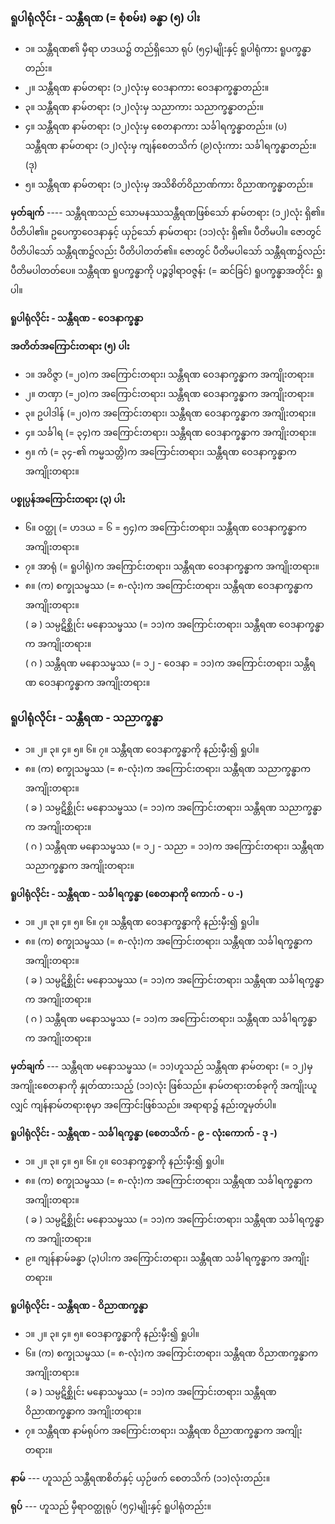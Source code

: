 ### ရူပါရုံလိုင်း - သန္တီရဏ (= စုံစမ်း) ခန္ဓာ (၅) ပါး

- ၁။ သန္တီရဏ၏ မှီရာ ဟဒယ၌ တည်ရှိသော ရုပ် (၅၄)မျိုးနှင့် ရူပါရုံကား ရူပက္ခန္ဓာတည်း။
- ၂။ သန္တီရဏ နာမ်တရား (၁၂)လုံးမှ ဝေဒနာကား ဝေဒနာက္ခန္ဓာတည်း။
- ၃။ သန္တီရဏ နာမ်တရား (၁၂)လုံးမှ သညာကား သညာက္ခန္ဓာတည်း။
- ၄။ သန္တီရဏ နာမ်တရား (၁၂)လုံးမှ စေတနာကား သင်္ခါရက္ခန္ဓာတည်း။ (ပ) <br>သန္တီရဏ နာမ်တရား (၁၂)လုံးမှ ကျန်စေတသိက် (၉)လုံးကား သင်္ခါရက္ခန္ဓာတည်း။ (ဒု)
- ၅။ သန္တီရဏ နာမ်တရား (၁၂)လုံးမှ အသိစိတ်ဝိညာဏ်ကား ဝိညာဏက္ခန္ဓာတည်း။

**မှတ်ချက်** ---- သန္တီရဏသည် သောမနဿသန္တီရဏဖြစ်သော် နာမ်တရား (၁၂)လုံး ရှိ၏။ ပီတိပါ၏။ 
ဥပေက္ခာဝေဒနာနှင့် ယှဉ်သော် နာမ်တရား (၁၁)လုံး ရှိ၏။ ပီတိမပါ။ 
ဇောတွင် ပီတိပါသော် သန္တီရဏ၌လည်း ပီတိပါတတ်၏။ 
ဇောတွင် ပီတိမပါသော် သန္တီရဏ၌လည်း ပီတိမပါတတ်ပေ။ 
သန္တီရဏ ရူပက္ခန္ဓာကို ပဉ္စဒွါရာဝဇ္ဇန်း (= ဆင်ခြင်) ရူပက္ခန္ဓာအတိုင်း ရှုပါ။

**ရူပါရုံလိုင်း - သန္တီရဏ - ဝေဒနာက္ခန္ဓာ**

**အတိတ်အကြောင်းတရား (၅) ပါး**
- ၁။ အဝိဇ္ဇာ (=၂၀)က အကြောင်းတရား၊ သန္တီရဏ ဝေဒနာက္ခန္ဓာက အကျိုးတရား။
- ၂။ တဏှာ (=၂၀)က အကြောင်းတရား၊ သန္တီရဏ ဝေဒနာက္ခန္ဓာက အကျိုးတရား။
- ၃။ ဥပါဒါန် (=၂၀)က အကြောင်းတရား၊ သန္တီရဏ ဝေဒနာက္ခန္ဓာက အကျိုးတရား။
- ၄။ သင်္ခါရ (= ၃၄)က အကြောင်းတရား၊ သန္တီရဏ ဝေဒနာက္ခန္ဓာက အကျိုးတရား။
- ၅။ ကံ (= ၃၄-၏ ကမ္မသတ္တိ)က အကြောင်းတရား၊ သန္တီရဏ ဝေဒနာက္ခန္ဓာက အကျိုးတရား။

**ပစ္စုပ္ပန်အကြောင်းတရား (၃) ပါး**
- ၆။ ဝတ္ထု (= ဟဒယ = ၆ = ၅၄)က အကြောင်းတရား၊ သန္တီရဏ ဝေဒနာက္ခန္ဓာက အကျိုးတရား။
- ၇။ အာရုံ (= ရူပါရုံ)က အကြောင်းတရား၊ သန္တီရဏ ဝေဒနာက္ခန္ဓာက အကျိုးတရား။
- ၈။ (က) စက္ခုသမ္ဖဿ (= ၈-လုံး)က အကြောင်းတရား၊ သန္တီရဏ ဝေဒနာက္ခန္ဓာက အကျိုးတရား။ <br>( ခ ) သမ္ပဋိစ္ဆိုင်း မနောသမ္ဖဿ (= ၁၁)က အကြောင်းတရား၊ သန္တီရဏ ဝေဒနာက္ခန္ဓာက အကျိုးတရား။ <br>( ဂ ) သန္တီရဏ မနောသမ္ဖဿ (= ၁၂ - ဝေဒနာ = ၁၁)က အကြောင်းတရား၊ သန္တီရဏ ဝေဒနာက္ခန္ဓာက အကျိုးတရား။

### ရူပါရုံလိုင်း - သန္တီရဏ - သညာက္ခန္ဓာ

- ၁။ ၂။ ၃။ ၄။ ၅။ ၆။ ၇။ သန္တီရဏ ဝေဒနာက္ခန္ဓာကို နည်းမှီး၍ ရှုပါ။
- ၈။ (က) စက္ခုသမ္ဖဿ (= ၈-လုံး)က အကြောင်းတရား၊ သန္တီရဏ သညာက္ခန္ဓာက အကျိုးတရား။ <br>( ခ ) သမ္ပဋိစ္ဆိုင်း မနောသမ္ဖဿ (= ၁၁)က အကြောင်းတရား၊ သန္တီရဏ သညာက္ခန္ဓာက အကျိုးတရား။ <br>( ဂ ) သန္တီရဏ မနောသမ္ဖဿ (= ၁၂ - သညာ = ၁၁)က အကြောင်းတရား၊ သန္တီရဏ သညာက္ခန္ဓာက အကျိုးတရား။

**ရူပါရုံလိုင်း - သန္တီရဏ - သင်္ခါရက္ခန္ဓာ (စေတနာကို ကောက် - ပ -)**

- ၁။ ၂။ ၃။ ၄။ ၅။ ၆။ ၇။ သန္တီရဏ ဝေဒနာက္ခန္ဓာကို နည်းမှီး၍ ရှုပါ။
- ၈။ (က) စက္ခုသမ္ဖဿ (= ၈-လုံး)က အကြောင်းတရား၊ သန္တီရဏ သင်္ခါရက္ခန္ဓာက အကျိုးတရား။ <br>( ခ ) သမ္ပဋိစ္ဆိုင်း မနောသမ္ဖဿ (= ၁၁)က အကြောင်းတရား၊ သန္တီရဏ သင်္ခါရက္ခန္ဓာက အကျိုးတရား။ <br>( ဂ ) သန္တီရဏ မနောသမ္ဖဿ (= ၁၁)က အကြောင်းတရား၊ သန္တီရဏ သင်္ခါရက္ခန္ဓာက အကျိုးတရား။

**မှတ်ချက်** --- သန္တီရဏ မနောသမ္ဖဿ (= ၁၁)ဟူသည် သန္တီရဏ နာမ်တရား (= ၁၂)မှ အကျိုးစေတနာကို နှုတ်ထားသည့် (၁၁)လုံး ဖြစ်သည်။ နာမ်တရားတစ်ခုကို အကျိုးယူလျှင် ကျန်နာမ်တရားစုမှာ အကြောင်းဖြစ်သည်။ အရာရာ၌ နည်းတူမှတ်ပါ။

**ရူပါရုံလိုင်း - သန္တီရဏ - သင်္ခါရက္ခန္ဓာ (စေတသိက် - ၉ - လုံးကောက် - ဒု -)**

- ၁။ ၂။ ၃။ ၄။ ၅။ ၆။ ၇။ ဝေဒနာက္ခန္ဓာကို နည်းမှီး၍ ရှုပါ။
- ၈။ (က) စက္ခုသမ္ဖဿ (= ၈-လုံး)က အကြောင်းတရား၊ သန္တီရဏ သင်္ခါရက္ခန္ဓာက အကျိုးတရား။ <br>( ခ ) သမ္ပဋိစ္ဆိုင်း မနောသမ္ဖဿ (= ၁၁)က အကြောင်းတရား၊ သန္တီရဏ သင်္ခါရက္ခန္ဓာက အကျိုးတရား။
- ၉။ ကျန်နာမ်ခန္ဓာ (၃)ပါးက အကြောင်းတရား၊ သန္တီရဏ သင်္ခါရက္ခန္ဓာက အကျိုးတရား။

**ရူပါရုံလိုင်း - သန္တီရဏ - ဝိညာဏက္ခန္ဓာ**

- ၁။ ၂။ ၃။ ၄။ ၅။ ဝေဒနာက္ခန္ဓာကို နည်းမှီး၍ ရှုပါ။
- ၆။ (က) စက္ခုသမ္ဖဿ (= ၈-လုံး)က အကြောင်းတရား၊ သန္တီရဏ ဝိညာဏက္ခန္ဓာက အကျိုးတရား။ <br>( ခ ) သမ္ပဋိစ္ဆိုင်း မနောသမ္ဖဿ (= ၁၁)က အကြောင်းတရား၊ သန္တီရဏ ဝိညာဏက္ခန္ဓာက အကျိုးတရား။
- ၇။ သန္တီရဏ နာမ်ရုပ်က အကြောင်းတရား၊ သန္တီရဏ ဝိညာဏက္ခန္ဓာက အကျိုးတရား။

**နာမ်** --- ဟူသည် သန္တီရဏစိတ်နှင့် ယှဉ်ဖက် စေတသိက် (၁၁)လုံးတည်း။

**ရုပ်** --- ဟူသည် မှီရာဝတ္ထုရုပ် (၅၄)မျိုးနှင့် ရူပါရုံတည်း။
